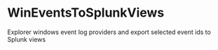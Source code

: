 # WinEventsToSplunkViews
Explorer windows event log providers and export selected event ids to Splunk views

